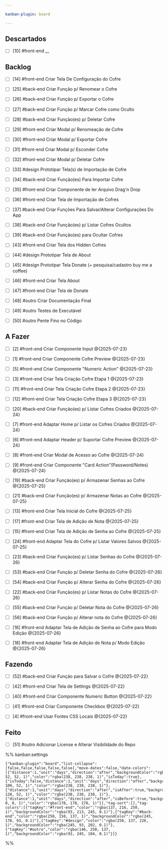 ```yaml
---

kanban-plugin: board

---
```


## Descartados

- [ ] [10] #front-end __


## Backlog

- [ ] [14] #front-end  Criar Tela De Configuração do Cofre
- [ ] [25] #back-end Criar Função p/ Renomear o Cofre
- [ ] [26] #back-end Criar Função p/ Exportar o Cofre
- [ ] [27] #back-end Criar Função p/ Marcar Cofre como Oculto
- [ ] [28] #back-end Criar Função(es) p/ Deletar Cofre
- [ ] [29] #front-end Criar Modal p/ Renomeação de Cofre
- [ ] [30] #front-end Criar Modal p/ Exportar Cofre
- [ ] [31] #front-end Criar Modal p/ Esconder Cofre
- [ ] [32] #front-end Criar Modal p/ Deletar Cofre
- [ ] [33] #design Prototipar Tela(s) de Importação de Cofre
- [ ] [34] #back-end Criar Função(es) Para Importar Cofre
- [ ] [35] #front-end Criar Componente de ler Arquivo Drag'n Drop
- [ ] [36] #front-end  Criar Tela de Importação de Cofres
- [ ] [37] #back-end Criar Funções Para Salvar/Alterar Configurações Do App
- [ ] [38] #back-end  Criar Função(es) p/ Listar Cofres Ocultos
- [ ] [39] #back-end Criar Função(es) para Ocultar Cofres
- [ ] [43] #front-end Criar Tela dos Hidden Cofres
- [ ] [44] #design Prototipar Tela de About
- [ ] [45] #design Prototipar Tela Donate (+ pesquisa/cadastro buy me a coffee)
- [ ] [46] #front-end Criar Tela About
- [ ] [47] #front-end Criar Tela de Donate
- [ ] [48] #outro Criar Documentação Final
- [ ] [49] #outro Testes de Executável
- [ ] [50] #outro Pente Fino no Código


## A Fazer

- [ ] [2] #front-end  Criar Componente Input @{2025-07-23}
- [ ] [1] #front-end Criar Componente Cofre Preview @{2025-07-23}
- [ ] [5] #front-end Criar Componente "Numeric Action" @{2025-07-23}
- [ ] [3] #front-end Criar Tela Criação Cofre Etapa 1 @{2025-07-23}
- [ ] [11] #front-end  Criar Tela Criação Cofre Etapa 2 @{2025-07-23}
- [ ] [12] #front-end  Criar Tela Criação Cofre Etapa 3 @{2025-07-23}
- [ ] [20] #back-end Criar Função(es) p/ Listar Cofres Criados @{2025-07-24}
- [ ] [7] #front-end  Adaptar Home p/ Listar os Cofres Criados @{2025-07-24}
- [ ] [6] #front-end  Adaptar Header p/ Suportar Cofre Preview @{2025-07-24}
- [ ] [8] #front-end  Criar Modal de Acesso ao Cofre @{2025-07-24}
- [ ] [9] #front-end  Criar Componente "Card Action"(Password/Notes) @{2025-07-24}
- [ ] [19] #back-end Criar Função(es) p/ Armazenar Senhas ao Cofre @{2025-07-25}
- [ ] [21] #back-end Criar Função(es) p/ Armazenar Notas ao Cofre @{2025-07-25}
- [ ] [13] #front-end  Criar Tela Inicial do Cofre @{2025-07-25}
- [ ] [17] #front-end Criar Tela de Adição de Nota @{2025-07-25}
- [ ] [15] #front-end  Criar Tela de Adição de Senha ao Cofre @{2025-07-25}
- [ ] [24] #front-end Adaptar Tela do Cofre p/ Listar Valores Salvos @{2025-07-25}
- [ ] [23] #back-end Criar Função(es) p/ Listar Senhas do Cofre @{2025-07-26}
- [ ] [53] #back-end Criar Função p/ Deletar Senha do Cofre @{2025-07-26}
- [ ] [54] #back-end Criar Função p/ Alterar Senha do Cofre @{2025-07-26}
- [ ] [22] #back-end Criar Função(es) p/ Listar Notas do Cofre @{2025-07-26}
- [ ] [55] #back-end Criar Função p/ Deletar Nota do Cofre @{2025-07-26}
- [ ] [56] #back-end Criar Função p/ Alterar nota do Cofre @{2025-07-26}
- [ ] [16] #front-end  Adaptar Tela de Adição de Senha ao Cofre para Modo Edição @{2025-07-26}
- [ ] [18] #front-end Adaptar Tela de Adição de Nota p/ Modo Edição @{2025-07-26}


## Fazendo

- [ ] [52] #back-end Criar Função para Salvar o Cofre @{2025-07-22}
- [ ] [42] #front-end Criar Tela de Settings @{2025-07-22}
- [ ] [40] #front-end Criar Componente Numeric Button @{2025-07-22}
- [ ] [41] #front-end Criar Componente Checkbox @{2025-07-22}
- [ ] [4] #front-end Usar Fontes CSS Locais @{2025-07-22}


## Feito

- [ ] [51] #outro Adicionar License e Alterar Visibilidade do Repo




%% kanban:settings
```
{"kanban-plugin":"board","list-collapse":[false,false,false,false,false],"move-dates":false,"date-colors":[{"distance":1,"unit":"days","direction":"after","backgroundColor":"rgba(128, 52, 52, 1)","color":"rgba(238, 238, 238, 1)","isToday":true},{"isToday":false,"distance":1,"unit":"days","direction":"after","backgroundColor":"rgba(128, 109, 52, 1)","color":"rgba(238, 238, 238, 1)"},{"distance":1,"unit":"days","direction":"after","isAfter":true,"backgroundColor":"rgba(54, 128, 52, 1)","color":"rgba(238, 238, 238, 1)"},{"distance":1,"unit":"days","direction":"after","isBefore":true,"backgroundColor":"rgba(0, 0, 0, 1)","color":"rgba(178, 178, 178, 1)"}],"tag-sort":[],"tag-colors":[{"tagKey":"#front-end","color":"rgba(137, 216, 250, 1)","backgroundColor":"rgba(93, 213, 245, 0.1)"},{"tagKey":"#back-end","color":"rgba(250, 158, 137, 1)","backgroundColor":"rgba(245, 170, 93, 0.1)"},{"tagKey":"#design","color":"rgba(250, 137, 226, 1)","backgroundColor":"rgba(245, 93, 202, 0.1)"},{"tagKey":"#outro","color":"rgba(146, 250, 137, 1)","backgroundColor":"rgba(93, 245, 104, 0.1)"}]}
```
%%